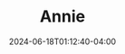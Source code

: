 ---
draft: true
title: Annie
Theatre: Kingsland Station Players
Venue: Kingsland Station
Season: 
date: 2024-06-18T01:12:40-04:00
opening_date: 2024-09-27
closing_date: 2024-10-06
showtimes:
- 2024-09-27 19:30:00
- 2024-09-28 19:30:00
- 2024-09-29 15:00:00
- 2024-10-04 19:30:00
- 2024-10-05 19:30:00
- 2024-10-06 15:00:00
featured_image: 2024-Annie.webp
featured_image_alt: "Poster for the musical 'Annie' showing a bold red logo over a silhouette of the New York City skyline, including iconic buildings and the Statue of Liberty."
featured_image_caption: "Vibrant promotional poster for 'Annie,' featuring the musical’s title in large, red lettering set against a backdrop of the New York City skyline."
program:
Website: 
Tickets: http://ezticketapp.com/?s=ez109021
show_details: 
cast:
  - Annie: Rylee Pettyjohn
  - Oliver Warbucks: Bob O'Hara
  - Grace Farrell: Amelia Underwood
  - Miss Hannigan: Sandy McLeod
  - Rooster Hannigan: Osvaldo Medina
  - Lily St. Regis: Elisha Cauthen
  - Orphan: Anthony Clawson
  - Molly: Journey Bed
  - Tessie: Allie Davis
  - July: Lillian Biddle
  - Pepper: Cheyenne Fish
  - Duffy: Cameron Head
  - Star-To-Be: Danielle Gamble
  - Bert Healy: Jeff Thomas
  - Bonnie Boylan: Casey Parrott
  - Connie Boylan: Dara Davis
  - Ronnie Boylan: Leslie Jackson
  - Lieutenant Ward: Travis Ziglar
  - Policeman: Colton Green
  - Bundles McClosky: John Mandt
  - Dog Catcher & Usherette: Jackie Piersanti
  - Mrs. Greer: Carolyn Haller
  - Mrs. Pugh: Amber Green
  - Cecille: Araya Mandt
  - Annette: Rebecca Kast
  - Ensemble:
    - Anne Walsh
    - Sydney Gray
crew:
  - Director: Jeff Thomas
  - Music Director: Dara Davis
  - Choreographer: Susan Hill
  - Technical Director: Troy Normandin
  - Assistant Director: Brandy Eso
orchestra:
genres: 
Description: 
---